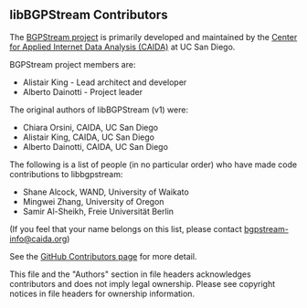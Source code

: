 libBGPStream Contributors
-------------------------

The [BGPStream project](https://bgpstream.caida.org) is primarily developed and
maintained by the
[Center for Applied Internet Data Analysis (CAIDA)](https://www.caida.org) at UC
San Diego.

BGPStream project members are:
 - Alistair King - Lead architect and developer
 - Alberto Dainotti - Project leader

The original authors of libBGPStream (v1) were:
 - Chiara Orsini, CAIDA, UC San Diego
 - Alistair King, CAIDA, UC San Diego
 - Alberto Dainotti, CAIDA, UC San Diego

The following is a list of people (in no particular order) who have made code
contributions to libbgpstream:
 - Shane Alcock, WAND, University of Waikato
 - Mingwei Zhang, University of Oregon
 - Samir Al-Sheikh, Freie Universität Berlin

(If you feel that your name belongs on this list, please contact
bgpstream-info@caida.org)

See the [GitHub Contributors
page](https://github.com/CAIDA/libbgpstream/graphs/contributors) for more
detail.

This file and the "Authors" section in file headers acknowledges contributors
and does not imply legal ownership. Please see copyright notices in file headers
for ownership information.

